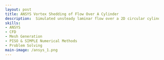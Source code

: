 ```yaml
---
layout: post
title: ANSYS Vortex Shedding of Flow Over A Cylinder
description:  Simulated unsteady laminar flow over a 2D circular cylinder at a Reynolds number of 150 using ANSYS Fluent. Created the computational geometry and mesh, applied appropriate boundary conditions, and ran transient simulations to capture vortex shedding patterns. Generated velocity, pressure, and streamline plots along with Q-criterion visualizations to study wake dynamics. Calculated drag force and drag coefficient, and compared CFD results with experimental correlations to validate accuracy.
skills:
- ANSYS
- CFD
- Mesh Generation
- PISO & SIMPLE Numerical Methods
- Problem Solving
main-image: /ansys_1.png
---
```

